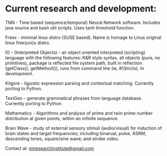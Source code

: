 # Current research and development:

TNN - Time based (sequence/temporal) Neural Network software. Includes java source and bash util scripts. Uses tanh threshold function.

Freex - minimal linux distro (SUSE based). Name is homage to Linus original linux free(uni)x distro.

IO - (Interpreted Objects) - an object oriented interpreted (scripting) language with the following features: K&R style syntax, all objects (pure, no primitives), package is reflected file system path, built in reflection (getClass(), getMethod()), runs from command line (ie, #!/bin/io). In development.

Kilgore - liguistic expression parsing and contextual matching. Currently porting to Python.

TextGen - generate grammatical phrases from language database. Currently porting to Python.

Mathematics - Algorithms and analysis of prime and twin prime number distribution at given points, within an infinite sequence.

Brain Wave - study of external sensory stimuli (audio/visual) for induction of brain states and target frequencies; including binarual, pulse, ASRM, descending tones, square/sine wave; and strobe video.

Contact at: imresearchinstitute@gmail.com
